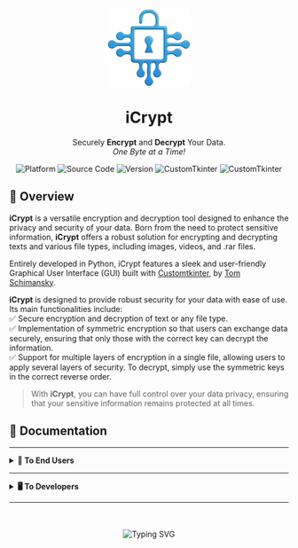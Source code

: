 <!-- Logo -->
<p align="center">
  <img width="150" align="center" src="src/image/logo.png">
</p>

<!-- Title -->
<h1 align="center">
  iCrypt
</h1>

<!-- Subtitle -->
<p align="center">
  Securely <b>Encrypt</b> and <b>Decrypt</b> Your Data.<br><i>One Byte at a Time!</i>
</p>

<!-- Badges -->
<p align="center">
  <img src="https://img.shields.io/badge/Cross-Platform-brightgreen" alt="Platform">
  <img src="https://img.shields.io/badge/Open-Source-brightgreen" alt="Source Code">
  <img src="https://img.shields.io/badge/Version-1.0-brightgreen" alt="Version">
  <img src="https://img.shields.io/badge/Python-3.11-blue" alt="CustomTkinter">
  <img src="https://img.shields.io/badge/CustomTkinter-5.2.2-blue" alt="CustomTkinter">
</p>

<!-- Overview -->
## 🔎 Overview

  **iCrypt** is a versatile encryption and decryption tool designed to enhance the privacy and security of your data. Born from the need to protect sensitive information, **iCrypt** offers a robust solution for encrypting and decrypting texts and various file types, including images, videos, and .rar files.
  
  Entirely developed in Python, iCrypt features a sleek and user-friendly Graphical User Interface (GUI) built with <a href="http://customtkinter.tomschimansky.com/">Customtkinter</a>, by <a href="https://github.com/TomSchimansky">Tom Schimansky</a>.
  
  **iCrypt** is designed to provide robust security for your data with ease of use. Its main functionalities include:
<br>✅ Secure encryption and decryption of text or any file type.
<br>✅ Implementation of symmetric encryption so that users can exchange data securely, ensuring that only those with the correct key can decrypt the information.
<br>✅ Support for multiple layers of encryption in a single file, allowing users to apply several layers of security. To decrypt, simply use the symmetric keys in the correct reverse order.

> With **iCrypt**, you can have full control over your data privacy, ensuring that your sensitive information remains protected at all times.


## 📝 Documentation

---

<!--End Users -->
<details>
<summary><strong>🧑 To End Users</strong></summary>

---

## Introduction
<!-- Index -->
<details>
  <summary><strong>📚 Index</strong></summary>

  * [Step 1 - Download iCrypt](#step-1---download-icrypt)
  * [Step 2 - Check integrity](#step-2---check-integrity)
    * [Follow the steps below to perform this comparison](#follow-the-steps-below-to-perform-this-comparison)
  * [Step 3 - Run and User The Programa](#step-3---run-and-use-the-program)
    * [Opening The Program](#opening-the-program)
    * [Navigation](#navigation)
    * [Setting Up Encryption/Decryption](#setting-up-encryptiondecryption)
    * [Encrypting or Decrypting](#encrypting-or-decrypting)
    * [Finalizing](#finalizing)
  

</details>

## Step 1 - Download iCrypt
Click the button below to download the `iCrypt_v1.rar` file:

<!-- Logo -->
<p align="left">
    <br>
        <a href="https://drive.google.com/file/d/1csgEQGDo4lyvSUUDIv-IB7e6PyhFnL4f/view?usp=sharing" target="_blank">
    <img width="180" src="..\Imagens\donwload_button.png" alt="Download Button">
  </a>
</p>

## Step 2 - Verify Integrity
To verify the integrity of the file and ensure its security, it is essential to <b>compare the provided hashes with those of the files you downloaded</b>. This ensures that the file has not been altered or corrupted during the download.

### Follow the steps below to perform this comparison:

<!--HASHES -->
<details>
<summary><strong>1️⃣ Obtain the Official Hash</strong></summary>
This hash serves as a <b>unique digital signature for the file</b>.

## Checksums
### SHA-256
```iCrypt_v1.rar``` = ```c9e454f8c5aa9214e489a70358711d9f9d16a1f8c0c1ce971f6189fb00ccdf15```

### MD5
```iCrypt_v1.rar``` = ```435766ac2c1f8186fc5f472a427b1b58```

</details>

<details>
<summary><strong>2️⃣ Calculate the Hash of the Downloaded File</strong></summary>
Next, you will need to calculate the hash of the file you downloaded to compare it with the official hash. To do this, open a terminal in the same folder where the file was downloaded and type one of the following commands, depending on the type of hash provided (e.g., SHA-256, MD5):

### SHA-256
```certutil -hashfile iCrypt_v1.rar sha256```
<br>
### MD5
```certutil -hashfile iCrypt_v1.rar md5```
</details>

<details>
<summary><strong>3️⃣ Compare the Hashes</strong></summary>
After calculating the hash of your downloaded file, compare it with the provided official hash. 
<br><br><b>✅ If the two hashes are identical, the file is intact and safe to use</b>. 
<br>❌ If they differ, the file may have been altered or corrupted and should not be trusted or used.
<br><br>

> Remember that hash verification is a crucial step to ensure the security and integrity of downloaded files, especially when it comes to executable or critical files.

</details>

## Step 3 - Run and Use The Program
### Opening The Program
After extracting the ```iCrypt_v1.rar``` file, give a double click on the ```iCrypt_v1.exe``` file to open the program:
<br>
<!-- Logo -->
<p align="center">
  <img width="500" src="src/image/Home-Text.png">
  <p align="center"><i>No initial installation or internet connection is required.</i>
</p>

### Navigation
Use the tabs (```Home``` or ```Info```) located at the top of the program to navigate.
<br>
### Setting Up Encryption/Decryption
1. **Selecting the Mode:** Use the first slider to choose between ```Encryption``` and ```Decryption```.
2. **Content Type:** Next to it, there is another slider to select if you want to encrypt ```Text``` or ```File```.
3. **Entering the Key:** In the ```Enter the key here``` field, type the key that will be used for encryption. Remember, the same key must be provided to decrypt the text or file later.
4. **Choosing the Algorithm:** Select between 128-bit AES and 256-bit AES encryption according to your needs.

### Encrypting or Decrypting
After configuring the desired options, click the ```Start``` button located below the settings to initiate the encryption or decryption process. For texts, after encryption, you can copy the encrypted text by clicking the green button with a ```Copy``` icon next to the ```Start``` button.

### Finalizing
Your text or file is now encrypted (<i>or decrypted, depending on your initial choice</i>). If you encrypted a text, use the button to copy the encrypted content and share it securely. If you encrypted a file, a copy of it will appear in the same folder as the original file with the ```.enc``` extension. This is the encrypted file that you can send securely to whoever you want.
<br>
> 💡 <b>Security Tip</b> <i>(optional):</i><br>
To significantly enhance the security of your data, apply multi-layer encryption using different keys for each layer. The recipient of the data will only need to know the keys used and apply them in reverse order to successfully decrypt the text or file.

</details>

---

<!--Developers -->
<details>
<summary><strong>🖥️ To Developers</strong></summary>

---

## Introduction
<!-- Index -->
<details>
  <summary><strong>📚 Index</strong></summary>

  * [Introduction](#introduction)
    * [Note](#note)
    * [Instructions](#instructions)
    * [Get started](#get-started)
    * [How to run iCrypt?](#how-to-run-icrypt)
        * [Using CMD or PowerShell](#using-cmd-or-powershell)
        * [Using Bash](#using-bash)
    * [Contribution and Licensing](#contribution-and-licensing)
        * [Contribute](#contribute)
        * [Third-Party Software](#third-party-software)
        * [License](#license)

</details>

## About The Software
### Functionalities

<!-- Encryption -->
<details>
  <summary><strong>🔒 Encryption</strong></summary>

| Type    | Algorithm        | Description |
|---------|------------------|-------------|
| ```Text```| ```SHA-128```<br/>```SHA-256``` | Encrypts plaintext input using the selected hashing algorithm, converting it into a secure format. |
| ```File```| ```SHA-256```          | Encrypts files, ensuring their content is securely transformed and protected. |

### Demonstration:

</details>

<!-- Decryption -->
<details>
  <summary><strong>🔓 Decryption</strong></summary>

| Type    | Algorithm                    | Description |
|---------|------------------------------|-------------|
| ```Text```| ```SHA-128```<br/>```SHA-256``` | Decrypts encrypted text back into its original plaintext format using the selected algorithm. |
| ```File```| ```SHA-256```                | Decrypts encrypted files, restoring their original content securely. |

### Demonstration:

</details>

### Extra

<!-- Algorithm Types -->
<details>
  <summary><strong>📊 Algorithm Types</strong></summary>

| Type      | Description |
|-----------|-------------|
| ```SHA-128``` | A hashing algorithm that produces a 128-bit hash value, providing a moderate level of security for text encryption. |
| ```SHA-256``` | A cryptographic hash function that produces a 256-bit hash value, offering a higher level of security for both text and file encryption. |

</details>

### Other Media
<!-- Decryption -->
<details>
  <summary><strong>✨ Design mockup (Figma)</strong></summary>

<!-- Mockup Figma -->
<p align="center">
  <img width="500" src="src/image/Design_Figma.png">
</p>

</details>

## Note
> 👉  `iCrypt (1.0)` is currently under development in branch `main`.

## Instructions
<!-- Prerequisites -->
<details>
  <summary><strong>📋 Prerequisites</strong></summary>

  1. **Windows 10** or higher and **Ubuntu 22.04** or higher.
     2. [Python 3.11.4](https://www.python.org/downloads/release/python-3114/) or higher
     3. [git 2.40.1](https://git-scm.com/downloads) or higher
     4. [pip 23.1.2](https://pypi.org/project/pip/) or higher

</details>

<!-- Installing prerequisites -->
<details>
  <summary><strong>⬇️ Installing prerequisites</strong></summary>

   <h3><span style="color:#cccc">On Linux (via Bash):</span></h3>

Update system dependencies before proceeding. To do this, copy and paste the command below into your Terminal and press `enter`:
  ```
  sudo apt update
  ```

...and only then, proceed with the tutorial below:

   <!-- Installing Python -->
<details>
  <summary><strong>🐍 Installing Python</strong></summary>

  ```
  sudo apt install python3.11
  ```
</details>

   <!-- Installing Git -->
<details>
  <summary><strong>🐙 Installing git</strong></summary>
    
  ```
  sudo apt install git
  ```
</details>

   <!-- Installing pip -->
<details>
  <summary><strong>📦 Installing pip</strong></summary>
    
  ```
  sudo apt install python3.11-pip
  ```
</details>

</details>

### Get Started
To use this software, follow the steps below:

<!-- 1st - Cloning repository -->
<details>
  <summary><strong>1️⃣ Cloning this repository</strong></summary>

1. Navigate to the folder where you typically install programs or applications on your computer. Any folder you prefer.
   2. Opens the Terminal. To do this, **follow any of the instructions below**:
   
       **On Windows**, there are 2 options:
         - Via **CMD** *(Command Prompt)*:
            1. In the address bar located at the top of the window, **click on the folder address field**. If it's not visible, ensure that 'Address Bar' is checked in the 'View' menu.
            2. Type `CMD` in the selected address bar and press `enter`. This opens a **CMD-type** terminal in the current folder.
         - Via **PowerShell**:
            1. In the upper address bar, click to select the folder address. If not visible, ensure 'Address Bar' is checked in the 'View' menu.
            2. Right-click on the selected address bar and choose `Open in Terminal`. This opens a **PowerShell-type** terminal in the current folder.

       **On Linux** (via Bash):<br />
      - Right-click on the folder background and select `Open in Terminal` or navigate to the project root folder using the `cd` command.

   3. Next, clone this repository into the folder you chose. To do this, copy and paste the command below into your terminal and press `enter`:
  ```
  git clone https://github.com/GustavoRosasDev/iCrypt.git
  ```

Then, **navigate into the project folder**. To do this, copy and paste the command below into your terminal and press `enter`:
  ```
  cd iCrypt
  ```

> [!NOTE]
> The above command will use the git clone module to create an exact copy of this repository in your folder (local repository).

</details>

<!-- 2nd - Create Virtual environment -->
<details>
  <summary><strong>2️⃣ Create virtual environment</strong></summary>

With the Terminal still open, copy and paste the command below and press `enter`:

**On Windows**:
  ```
  python -m venv venv
  ```
**On Linux**:

Begin by installing the package below, which **provides support** for virtual environments (venv), in Python 3.11.
  ```
  sudo apt install python3.11-venv
  ```

The execution of the above command **requires elevated administrative privileges** (indicated by the use of `sudo`). Therefore, you will be prompted for the superuser (`root`) password **to ensure security** and **authorize the package installation** in Python 3.11.

Next, **create your virtual environment** by copying and pasting the code below into your Terminal:
  ```
  python3.11 -m venv venv
  ```

> [!NOTE]
> The above command utilizes the `python` interpreter (via environment variables) with the `-m` (module) parameter to create a virtual environment (`venv`) named the same as `venv`. You could name it whatever you like; however, it is a universal convention (adopted by the Python community) to name it this way.

</details>

<!-- 3rd - Activate Virtual environment -->
<details>
  <summary><strong>3️⃣ Activate virtual environment</strong></summary>

The next step is to **activate the virtual environment**. See how simple it is:

**On Windows**: <br />
1. Navigate to the `Scripts` folder:
    ```shell
    cd venv\Scripts
    ```

   2. Then, **activate** the virtual environment:

       ```shell
       activate
       ```
   3. And finally, return to the root folder. To do this, type the command below and press `enter`. **Repeat this twice**:

       ```shell
       cd ..
       ```
   
> [!NOTE]
> The `cd` (change directory) command, when used with `..`, allows you to navigate up one level in the directory structure. Executing this combination twice will bring you back to the main project folder, specifically the `iCrypt/` directory.


**On Linux**: <br />
  ```bash
  source venv/bin/activate
  ```

✅ To confirm that the virtual environment **has been activated** correctly , simply look at your Terminal and check if `(venv)` appears on the same line where you would type your next command.<br /><br />See an example in the image below:<br />
![Activating Virtual Environment](https://i.imgur.com/F1bd2el.png)

</details>

<!-- 4th - Install requirements -->
<details>
  <summary><strong>4️⃣ Install requirements</strong></summary>

With the virtual environment active, simply install the dependencies (libraries) that the project needs to function. To do this, copy and paste the command below into the Terminal and press `enter`:

**On Windows:**
  ```
  pip install -r requirements.txt
  ```
**On Linux:**
  ```
  pip3.11 install -r requirements.txt
  ```

> [!NOTE]
> The above command uses `pip` _(Package Installer for Python)_ to install dependencies specified in the requirements file. The `install` command is a fundamental part of pip, followed by the `-r` _(read)_ parameter, indicating that it should **read and install the requirements**. The `requirements.txt` file, located in the root folder of this project, contains a **list of necessary libraries** for the project to function.

</details>

## How to Run iCrypt

Make sure you are in the project's root folder (`iCrypt/`). Then, copy and paste the command below into the Terminal, and press `enter`:

### Using CMD or PowerShell
  ```
  python main.py
  ```

### Using Bash
  ```
  python3.11 main.py
  ```

## Contribution and Licensing
### Contribute

See [CONTRIBUTING](src/docs/CONTRIBUTING.md)

### Third-Party Software

See [ThirdPartyNotices](src/docs/THIRD-PARTY-NOTICES.md)

### License
See [LICENSE](src/docs/LICENSE.md)

</details>

---

<!-- SVG Typing -->
<p align="center"><br /><br />
    <img src="https://readme-typing-svg.demolab.com?font=Fira+Code&pause=1000&color=4285F4&center=true&random=false&width=435&lines=Keep+Learning.+Keep+Hacking!" alt="Typing SVG">
</p><br /><br />
